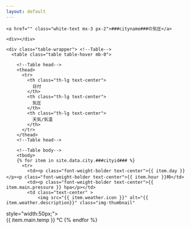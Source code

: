 ```yaml
---
layout: default
---
```


<div class="container mt-2">
<!-- Table with panel -->
<div class="card card-cascade narrower">

  <!--Card image-->
  <div class="view view-cascade  rgba-orange-strong narrower py-2 mx-4 mb-3 d-flex justify-content-between align-items-center">
    <div></div>

    <a href="" class="white-text mx-3 px-2">###cityname###の気圧</a>

    <div></div>
  </div>
  <!--/Card image-->

  <div class="px-4">

    <div class="table-wrapper"> <!--Table-->
      <table class="table table-hover mb-0">

        <!--Table head-->
        <thead>
          <tr>
            <th class="th-lg text-center">
              日付
            </th>
            <th class="th-lg text-center">
              気圧
            </th>
            <th class="th-lg text-center">
              天気/気温
            </th>
          </tr>
        </thead>
        <!--Table head-->

        <!--Table body-->
        <tbody>
        {% for item in site.data.city.###cityid### %}
          <tr>
            <td><p class="font-weight-bolder text-center">{{ item.day }}</p><p class="font-weight-bolder text-center">{{ item.hour }}時</td>
            <td><p class="font-weight-bolder text-center">{{ item.main.pressure }} hpa</p></td>
            <td class="text-center" >
                <img src="{{ item.weather.icon }}" alt="{{ item.weather.description}}" class="img-thumbnail"
  style="width:50px;">
                <br>
                {{ item.main.temp }} ℃
            </td>
          </tr>
        {% endfor %}
        </tbody>
        <!--Table body-->
      </table>
      <!--Table-->
    </div>

  </div>

</div>
<!-- Table with panel -->  
